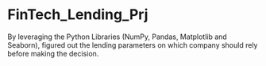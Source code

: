 # FinTech_Lending_Prj
By leveraging the Python Libraries (NumPy, Pandas, Matplotlib and Seaborn), figured out the lending parameters on which company should rely before making the decision.
